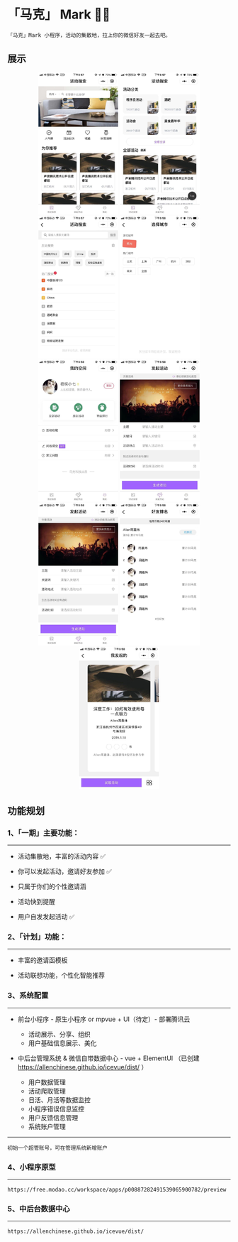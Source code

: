 # 「马克」 Mark 🎉🎈

    「马克」Mark 小程序，活动的集散地，拉上你的微信好友一起去吧。

## 展示

<div align="center">
    <img width="180" src="./assets/images/md/wx_p_1.jpeg">
    <img width="180" src="./assets/images/md/wx_p_2.jpeg">
</div>

<div align="center">
    <img width="180" src="./assets/images/md/wx_p_3.jpeg">
    <img width="180" src="./assets/images/md/wx_p_4.jpeg">
</div>

<div align="center">
    <img width="180" src="./assets/images/md/wx_p_5.jpeg">
    <img width="180" src="./assets/images/md/wx_p_6.jpeg">
</div>

<div align="center">
    <img width="180" src="./assets/images/md/wx_p_7.jpeg">
    <img width="180" src="./assets/images/md/wx_p_8.jpeg">
</div>

<div align="center">
    <img width="180" src="./assets/images/md/wx_p_9.jpeg">
</div>

## 功能规划

 ### 1、「一期」主要功能：
 --------------
  - 活动集散地，丰富的活动内容 ✅

  - 你可以发起活动，邀请好友参加 ✅

  - 只属于你们的个性邀请涵

  - 活动快到提醒

  - 用户自发发起活动 ✅

### 2、「计划」功能：
----------------
 - 丰富的邀请函模板

 - 活动联想功能，个性化智能推荐

### 3、系统配置
 ----------------

 - 前台小程序 - 原生小程序 or mpvue + UI（待定）- 部署腾讯云

   - 活动展示、分享、组织
   - 用户基础信息展示、美化

- 中后台管理系统 & 微信自带数据中心 - vue + ElementUI （已创建 https://allenchinese.github.io/icevue/dist/ ）

  - 用户数据管理
  - 活动爬取管理
  - 日活、月活等数据监控
  - 小程序错误信息监控
  - 用户反馈信息管理
  - 系统账户管理

--------------------------
    初始一个超管账号，可在管理系统新增账户

### 4、小程序原型
---------------------------

    https://free.modao.cc/workspace/apps/p00887282491539065900782/preview

### 5、中后台数据中心
----------------------------
    https://allenchinese.github.io/icevue/dist/
